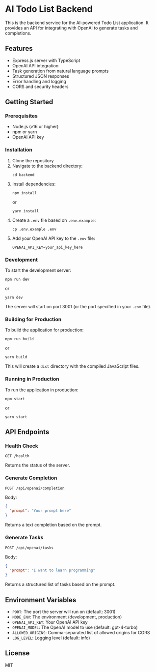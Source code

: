 # AI Todo List Backend

This is the backend service for the AI-powered Todo List application. It provides an API for integrating with OpenAI to generate tasks and completions.

## Features

- Express.js server with TypeScript
- OpenAI API integration
- Task generation from natural language prompts
- Structured JSON responses
- Error handling and logging
- CORS and security headers

## Getting Started

### Prerequisites

- Node.js (v16 or higher)
- npm or yarn
- OpenAI API key

### Installation

1. Clone the repository
2. Navigate to the backend directory:
   ```
   cd backend
   ```
3. Install dependencies:
   ```
   npm install
   ```
   or
   ```
   yarn install
   ```
4. Create a `.env` file based on `.env.example`:
   ```
   cp .env.example .env
   ```
5. Add your OpenAI API key to the `.env` file:
   ```
   OPENAI_API_KEY=your_api_key_here
   ```

### Development

To start the development server:

```
npm run dev
```

or

```
yarn dev
```

The server will start on port 3001 (or the port specified in your `.env` file).

### Building for Production

To build the application for production:

```
npm run build
```

or

```
yarn build
```

This will create a `dist` directory with the compiled JavaScript files.

### Running in Production

To run the application in production:

```
npm start
```

or

```
yarn start
```

## API Endpoints

### Health Check

```
GET /health
```

Returns the status of the server.

### Generate Completion

```
POST /api/openai/completion
```

Body:
```json
{
  "prompt": "Your prompt here"
}
```

Returns a text completion based on the prompt.

### Generate Tasks

```
POST /api/openai/tasks
```

Body:
```json
{
  "prompt": "I want to learn programming"
}
```

Returns a structured list of tasks based on the prompt.

## Environment Variables

- `PORT`: The port the server will run on (default: 3001)
- `NODE_ENV`: The environment (development, production)
- `OPENAI_API_KEY`: Your OpenAI API key
- `OPENAI_MODEL`: The OpenAI model to use (default: gpt-4-turbo)
- `ALLOWED_ORIGINS`: Comma-separated list of allowed origins for CORS
- `LOG_LEVEL`: Logging level (default: info)

## License

MIT 